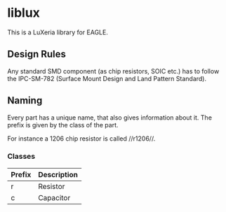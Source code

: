 # liblux

This is a LuXeria library for EAGLE.

## Design Rules
Any standard SMD component (as chip resistors, SOIC etc.) has to follow the 
IPC-SM-782 (Surface Mount Design and Land Pattern Standard).

## Naming
Every part has a unique name, that also gives information about it. 
The prefix is given by the class of the part. 

For instance a 1206 chip resistor is called //r1206//.

### Classes

| Prefix | Description |
|--------|-------------|
| r      | Resistor    |
| c      | Capacitor   |
